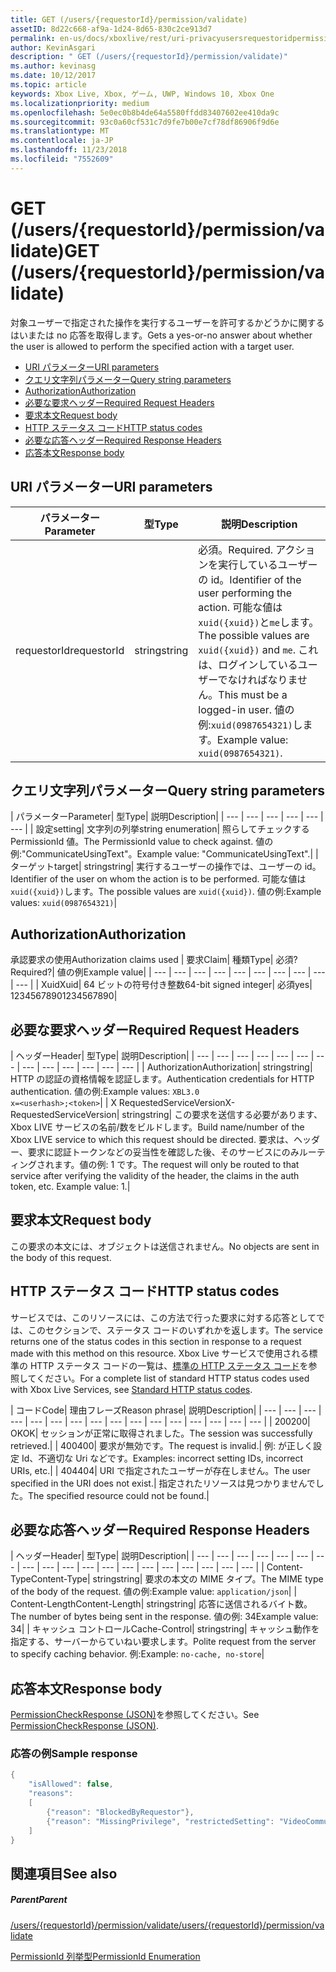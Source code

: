 ```yaml
---
title: GET (/users/{requestorId}/permission/validate)
assetID: 8d22c668-af9a-1d24-8d65-830c2ce913d7
permalink: en-us/docs/xboxlive/rest/uri-privacyusersrequestoridpermissionvalidateget.html
author: KevinAsgari
description: " GET (/users/{requestorId}/permission/validate)"
ms.author: kevinasg
ms.date: 10/12/2017
ms.topic: article
keywords: Xbox Live, Xbox, ゲーム, UWP, Windows 10, Xbox One
ms.localizationpriority: medium
ms.openlocfilehash: 5e0ec0b8b4de64a5580ffdd83407602ee410da9c
ms.sourcegitcommit: 93c0a60cf531c7d9fe7b00e7cf78df86906f9d6e
ms.translationtype: MT
ms.contentlocale: ja-JP
ms.lasthandoff: 11/23/2018
ms.locfileid: "7552609"
---
```

# <a name="get-usersrequestoridpermissionvalidate"></a><span data-ttu-id="878f5-104">GET (/users/{requestorId}/permission/validate)</span><span class="sxs-lookup"><span data-stu-id="878f5-104">GET (/users/{requestorId}/permission/validate)</span></span>
<span data-ttu-id="878f5-105">対象ユーザーで指定された操作を実行するユーザーを許可するかどうかに関するはいまたは no 応答を取得します。</span><span class="sxs-lookup"><span data-stu-id="878f5-105">Gets a yes-or-no answer about whether the user is allowed to perform the specified action with a target user.</span></span>

  * [<span data-ttu-id="878f5-106">URI パラメーター</span><span class="sxs-lookup"><span data-stu-id="878f5-106">URI parameters</span></span>](#ID4EQ)
  * [<span data-ttu-id="878f5-107">クエリ文字列パラメーター</span><span class="sxs-lookup"><span data-stu-id="878f5-107">Query string parameters</span></span>](#ID4E2)
  * [<span data-ttu-id="878f5-108">Authorization</span><span class="sxs-lookup"><span data-stu-id="878f5-108">Authorization</span></span>](#ID4EDC)
  * [<span data-ttu-id="878f5-109">必要な要求ヘッダー</span><span class="sxs-lookup"><span data-stu-id="878f5-109">Required Request Headers</span></span>](#ID4EID)
  * [<span data-ttu-id="878f5-110">要求本文</span><span class="sxs-lookup"><span data-stu-id="878f5-110">Request body</span></span>](#ID4ETE)
  * [<span data-ttu-id="878f5-111">HTTP ステータス コード</span><span class="sxs-lookup"><span data-stu-id="878f5-111">HTTP status codes</span></span>](#ID4E5E)
  * [<span data-ttu-id="878f5-112">必要な応答ヘッダー</span><span class="sxs-lookup"><span data-stu-id="878f5-112">Required Response Headers</span></span>](#ID4ETG)
  * [<span data-ttu-id="878f5-113">応答本文</span><span class="sxs-lookup"><span data-stu-id="878f5-113">Response body</span></span>](#ID4EKAAC)

<a id="ID4EQ"></a>


## <a name="uri-parameters"></a><span data-ttu-id="878f5-114">URI パラメーター</span><span class="sxs-lookup"><span data-stu-id="878f5-114">URI parameters</span></span>

| <span data-ttu-id="878f5-115">パラメーター</span><span class="sxs-lookup"><span data-stu-id="878f5-115">Parameter</span></span>| <span data-ttu-id="878f5-116">型</span><span class="sxs-lookup"><span data-stu-id="878f5-116">Type</span></span>| <span data-ttu-id="878f5-117">説明</span><span class="sxs-lookup"><span data-stu-id="878f5-117">Description</span></span>|
| --- | --- | --- |
| <span data-ttu-id="878f5-118">requestorId</span><span class="sxs-lookup"><span data-stu-id="878f5-118">requestorId</span></span>| <span data-ttu-id="878f5-119">string</span><span class="sxs-lookup"><span data-stu-id="878f5-119">string</span></span>| <span data-ttu-id="878f5-120">必須。</span><span class="sxs-lookup"><span data-stu-id="878f5-120">Required.</span></span> <span data-ttu-id="878f5-121">アクションを実行しているユーザーの id。</span><span class="sxs-lookup"><span data-stu-id="878f5-121">Identifier of the user performing the action.</span></span> <span data-ttu-id="878f5-122">可能な値は<code>xuid({xuid})</code>と<code>me</code>します。</span><span class="sxs-lookup"><span data-stu-id="878f5-122">The possible values are <code>xuid({xuid})</code> and <code>me</code>.</span></span> <span data-ttu-id="878f5-123">これは、ログインしているユーザーでなければなりません。</span><span class="sxs-lookup"><span data-stu-id="878f5-123">This must be a logged-in user.</span></span> <span data-ttu-id="878f5-124">値の例:<code>xuid(0987654321)</code>します。</span><span class="sxs-lookup"><span data-stu-id="878f5-124">Example value: <code>xuid(0987654321)</code>.</span></span>|

<a id="ID4E2"></a>


## <a name="query-string-parameters"></a><span data-ttu-id="878f5-125">クエリ文字列パラメーター</span><span class="sxs-lookup"><span data-stu-id="878f5-125">Query string parameters</span></span>

| <span data-ttu-id="878f5-126">パラメーター</span><span class="sxs-lookup"><span data-stu-id="878f5-126">Parameter</span></span>| <span data-ttu-id="878f5-127">型</span><span class="sxs-lookup"><span data-stu-id="878f5-127">Type</span></span>| <span data-ttu-id="878f5-128">説明</span><span class="sxs-lookup"><span data-stu-id="878f5-128">Description</span></span>|
| --- | --- | --- | --- | --- | --- |
| <span data-ttu-id="878f5-129">設定</span><span class="sxs-lookup"><span data-stu-id="878f5-129">setting</span></span>| <span data-ttu-id="878f5-130">文字列の列挙</span><span class="sxs-lookup"><span data-stu-id="878f5-130">string enumeration</span></span>| <span data-ttu-id="878f5-131">照らしてチェックする PermissionId 値。</span><span class="sxs-lookup"><span data-stu-id="878f5-131">The PermissionId value to check against.</span></span> <span data-ttu-id="878f5-132">値の例:"CommunicateUsingText"。</span><span class="sxs-lookup"><span data-stu-id="878f5-132">Example value: "CommunicateUsingText".</span></span>|
| <span data-ttu-id="878f5-133">ターゲット</span><span class="sxs-lookup"><span data-stu-id="878f5-133">target</span></span>| <span data-ttu-id="878f5-134">string</span><span class="sxs-lookup"><span data-stu-id="878f5-134">string</span></span>| <span data-ttu-id="878f5-135">実行するユーザーの操作では、ユーザーの id。</span><span class="sxs-lookup"><span data-stu-id="878f5-135">Identifier of the user on whom the action is to be performed.</span></span> <span data-ttu-id="878f5-136">可能な値は<code>xuid({xuid})</code>します。</span><span class="sxs-lookup"><span data-stu-id="878f5-136">The possible values are <code>xuid({xuid})</code>.</span></span> <span data-ttu-id="878f5-137">値の例:</span><span class="sxs-lookup"><span data-stu-id="878f5-137">Example values:</span></span> <code>xuid(0987654321)</code>|

<a id="ID4EDC"></a>


## <a name="authorization"></a><span data-ttu-id="878f5-138">Authorization</span><span class="sxs-lookup"><span data-stu-id="878f5-138">Authorization</span></span>

<span data-ttu-id="878f5-139">承認要求の使用</span><span class="sxs-lookup"><span data-stu-id="878f5-139">Authorization claims used</span></span> | <span data-ttu-id="878f5-140">要求</span><span class="sxs-lookup"><span data-stu-id="878f5-140">Claim</span></span>| <span data-ttu-id="878f5-141">種類</span><span class="sxs-lookup"><span data-stu-id="878f5-141">Type</span></span>| <span data-ttu-id="878f5-142">必須?</span><span class="sxs-lookup"><span data-stu-id="878f5-142">Required?</span></span>| <span data-ttu-id="878f5-143">値の例</span><span class="sxs-lookup"><span data-stu-id="878f5-143">Example value</span></span>|
| --- | --- | --- | --- | --- | --- | --- | --- | --- | --- |
| <span data-ttu-id="878f5-144">Xuid</span><span class="sxs-lookup"><span data-stu-id="878f5-144">Xuid</span></span>| <span data-ttu-id="878f5-145">64 ビットの符号付き整数</span><span class="sxs-lookup"><span data-stu-id="878f5-145">64-bit signed integer</span></span>| <span data-ttu-id="878f5-146">必須</span><span class="sxs-lookup"><span data-stu-id="878f5-146">yes</span></span>| <span data-ttu-id="878f5-147">1234567890</span><span class="sxs-lookup"><span data-stu-id="878f5-147">1234567890</span></span>|

<a id="ID4EID"></a>


## <a name="required-request-headers"></a><span data-ttu-id="878f5-148">必要な要求ヘッダー</span><span class="sxs-lookup"><span data-stu-id="878f5-148">Required Request Headers</span></span>

| <span data-ttu-id="878f5-149">ヘッダー</span><span class="sxs-lookup"><span data-stu-id="878f5-149">Header</span></span>| <span data-ttu-id="878f5-150">型</span><span class="sxs-lookup"><span data-stu-id="878f5-150">Type</span></span>| <span data-ttu-id="878f5-151">説明</span><span class="sxs-lookup"><span data-stu-id="878f5-151">Description</span></span>|
| --- | --- | --- | --- | --- | --- | --- | --- | --- | --- | --- | --- | --- |
| <span data-ttu-id="878f5-152">Authorization</span><span class="sxs-lookup"><span data-stu-id="878f5-152">Authorization</span></span>| <span data-ttu-id="878f5-153">string</span><span class="sxs-lookup"><span data-stu-id="878f5-153">string</span></span>| <span data-ttu-id="878f5-154">HTTP の認証の資格情報を認証します。</span><span class="sxs-lookup"><span data-stu-id="878f5-154">Authentication credentials for HTTP authentication.</span></span> <span data-ttu-id="878f5-155">値の例:</span><span class="sxs-lookup"><span data-stu-id="878f5-155">Example values:</span></span> <code>XBL3.0 x=&lt;userhash>;&lt;token></code>|
| <span data-ttu-id="878f5-156">X RequestedServiceVersion</span><span class="sxs-lookup"><span data-stu-id="878f5-156">X-RequestedServiceVersion</span></span>| <span data-ttu-id="878f5-157">string</span><span class="sxs-lookup"><span data-stu-id="878f5-157">string</span></span>| <span data-ttu-id="878f5-158">この要求を送信する必要があります、Xbox LIVE サービスの名前/数をビルドします。</span><span class="sxs-lookup"><span data-stu-id="878f5-158">Build name/number of the Xbox LIVE service to which this request should be directed.</span></span> <span data-ttu-id="878f5-159">要求は、ヘッダー、要求に認証トークンなどの妥当性を確認した後、そのサービスにのみルーティングされます。値の例: 1 です。</span><span class="sxs-lookup"><span data-stu-id="878f5-159">The request will only be routed to that service after verifying the validity of the header, the claims in the auth token, etc. Example value: 1.</span></span>|

<a id="ID4ETE"></a>


## <a name="request-body"></a><span data-ttu-id="878f5-160">要求本文</span><span class="sxs-lookup"><span data-stu-id="878f5-160">Request body</span></span>

<span data-ttu-id="878f5-161">この要求の本文には、オブジェクトは送信されません。</span><span class="sxs-lookup"><span data-stu-id="878f5-161">No objects are sent in the body of this request.</span></span>

<a id="ID4E5E"></a>


## <a name="http-status-codes"></a><span data-ttu-id="878f5-162">HTTP ステータス コード</span><span class="sxs-lookup"><span data-stu-id="878f5-162">HTTP status codes</span></span>

<span data-ttu-id="878f5-163">サービスでは、このリソースには、この方法で行った要求に対する応答としてでは、このセクションで、ステータス コードのいずれかを返します。</span><span class="sxs-lookup"><span data-stu-id="878f5-163">The service returns one of the status codes in this section in response to a request made with this method on this resource.</span></span> <span data-ttu-id="878f5-164">Xbox Live サービスで使用される標準の HTTP ステータス コードの一覧は、[標準の HTTP ステータス コード](../../additional/httpstatuscodes.md)を参照してください。</span><span class="sxs-lookup"><span data-stu-id="878f5-164">For a complete list of standard HTTP status codes used with Xbox Live Services, see [Standard HTTP status codes](../../additional/httpstatuscodes.md).</span></span>

| <span data-ttu-id="878f5-165">コード</span><span class="sxs-lookup"><span data-stu-id="878f5-165">Code</span></span>| <span data-ttu-id="878f5-166">理由フレーズ</span><span class="sxs-lookup"><span data-stu-id="878f5-166">Reason phrase</span></span>| <span data-ttu-id="878f5-167">説明</span><span class="sxs-lookup"><span data-stu-id="878f5-167">Description</span></span>|
| --- | --- | --- | --- | --- | --- | --- | --- | --- | --- | --- | --- | --- | --- | --- | --- |
| <span data-ttu-id="878f5-168">200</span><span class="sxs-lookup"><span data-stu-id="878f5-168">200</span></span>| <span data-ttu-id="878f5-169">OK</span><span class="sxs-lookup"><span data-stu-id="878f5-169">OK</span></span>| <span data-ttu-id="878f5-170">セッションが正常に取得されました。</span><span class="sxs-lookup"><span data-stu-id="878f5-170">The session was successfully retrieved.</span></span>|
| <span data-ttu-id="878f5-171">400</span><span class="sxs-lookup"><span data-stu-id="878f5-171">400</span></span>| <span data-ttu-id="878f5-172">要求が無効です。</span><span class="sxs-lookup"><span data-stu-id="878f5-172">The request is invalid.</span></span>| <span data-ttu-id="878f5-173">例: が正しく設定 Id、不適切な Uri などです。</span><span class="sxs-lookup"><span data-stu-id="878f5-173">Examples: incorrect setting IDs, incorrect URIs, etc.</span></span>|
| <span data-ttu-id="878f5-174">404</span><span class="sxs-lookup"><span data-stu-id="878f5-174">404</span></span>| <span data-ttu-id="878f5-175">URI で指定されたユーザーが存在しません。</span><span class="sxs-lookup"><span data-stu-id="878f5-175">The user specified in the URI does not exist.</span></span>| <span data-ttu-id="878f5-176">指定されたリソースは見つかりませんでした。</span><span class="sxs-lookup"><span data-stu-id="878f5-176">The specified resource could not be found.</span></span>|

<a id="ID4ETG"></a>


## <a name="required-response-headers"></a><span data-ttu-id="878f5-177">必要な応答ヘッダー</span><span class="sxs-lookup"><span data-stu-id="878f5-177">Required Response Headers</span></span>

| <span data-ttu-id="878f5-178">ヘッダー</span><span class="sxs-lookup"><span data-stu-id="878f5-178">Header</span></span>| <span data-ttu-id="878f5-179">型</span><span class="sxs-lookup"><span data-stu-id="878f5-179">Type</span></span>| <span data-ttu-id="878f5-180">説明</span><span class="sxs-lookup"><span data-stu-id="878f5-180">Description</span></span>|
| --- | --- | --- | --- | --- | --- | --- | --- | --- | --- | --- | --- | --- | --- | --- | --- | --- | --- | --- |
| <span data-ttu-id="878f5-181">Content-Type</span><span class="sxs-lookup"><span data-stu-id="878f5-181">Content-Type</span></span>| <span data-ttu-id="878f5-182">string</span><span class="sxs-lookup"><span data-stu-id="878f5-182">string</span></span>| <span data-ttu-id="878f5-183">要求の本文の MIME タイプ。</span><span class="sxs-lookup"><span data-stu-id="878f5-183">The MIME type of the body of the request.</span></span> <span data-ttu-id="878f5-184">値の例:</span><span class="sxs-lookup"><span data-stu-id="878f5-184">Example value:</span></span> <code>application/json</code>|
| <span data-ttu-id="878f5-185">Content-Length</span><span class="sxs-lookup"><span data-stu-id="878f5-185">Content-Length</span></span>| <span data-ttu-id="878f5-186">string</span><span class="sxs-lookup"><span data-stu-id="878f5-186">string</span></span>| <span data-ttu-id="878f5-187">応答に送信されるバイト数。</span><span class="sxs-lookup"><span data-stu-id="878f5-187">The number of bytes being sent in the response.</span></span> <span data-ttu-id="878f5-188">値の例: 34</span><span class="sxs-lookup"><span data-stu-id="878f5-188">Example value: 34</span></span>|
| <span data-ttu-id="878f5-189">キャッシュ コントロール</span><span class="sxs-lookup"><span data-stu-id="878f5-189">Cache-Control</span></span>| <span data-ttu-id="878f5-190">string</span><span class="sxs-lookup"><span data-stu-id="878f5-190">string</span></span>| <span data-ttu-id="878f5-191">キャッシュ動作を指定する、サーバーからていねい要求します。</span><span class="sxs-lookup"><span data-stu-id="878f5-191">Polite request from the server to specify caching behavior.</span></span> <span data-ttu-id="878f5-192">例:</span><span class="sxs-lookup"><span data-stu-id="878f5-192">Example:</span></span> <code>no-cache, no-store</code>|

<a id="ID4EKAAC"></a>


## <a name="response-body"></a><span data-ttu-id="878f5-193">応答本文</span><span class="sxs-lookup"><span data-stu-id="878f5-193">Response body</span></span>

<span data-ttu-id="878f5-194">[PermissionCheckResponse (JSON)](../../json/json-permissioncheckresponse.md)を参照してください。</span><span class="sxs-lookup"><span data-stu-id="878f5-194">See [PermissionCheckResponse (JSON)](../../json/json-permissioncheckresponse.md).</span></span>

<a id="ID4EWAAC"></a>


### <a name="sample-response"></a><span data-ttu-id="878f5-195">応答の例</span><span class="sxs-lookup"><span data-stu-id="878f5-195">Sample response</span></span>


```cpp
{
    "isAllowed": false,
    "reasons":
    [
        {"reason": "BlockedByRequestor"},
        {"reason": "MissingPrivilege", "restrictedSetting": "VideoCommunications"}
    ]
}

```


<a id="ID4EABAC"></a>


## <a name="see-also"></a><span data-ttu-id="878f5-196">関連項目</span><span class="sxs-lookup"><span data-stu-id="878f5-196">See also</span></span>

<a id="ID4ECBAC"></a>


##### <a name="parent"></a><span data-ttu-id="878f5-197">Parent</span><span class="sxs-lookup"><span data-stu-id="878f5-197">Parent</span></span>

[<span data-ttu-id="878f5-198">/users/{requestorId}/permission/validate</span><span class="sxs-lookup"><span data-stu-id="878f5-198">/users/{requestorId}/permission/validate</span></span>](uri-privacyusersrequestoridpermissionvalidate.md)

 [<span data-ttu-id="878f5-199">PermissionId 列挙型</span><span class="sxs-lookup"><span data-stu-id="878f5-199">PermissionId Enumeration</span></span>](../../enums/privacy-enum-permissionid.md)
